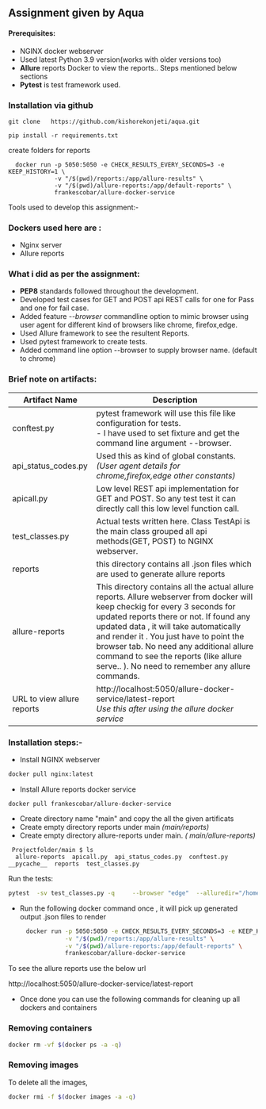 ## Assignment given by Aqua

#### Prerequisites:
- NGINX docker webserver
- Used latest Python 3.9 version(works with older versions too)
- **Allure** reports Docker to view the reports.. Steps mentioned below sections
- **Pytest** is test framework used.



### Installation via github
```
git clone   https://github.com/kishorekonjeti/aqua.git

pip install -r requirements.txt
```
create folders for reports




      docker run -p 5050:5050 -e CHECK_RESULTS_EVERY_SECONDS=3 -e KEEP_HISTORY=1 \
                 -v "/$(pwd)/reports:/app/allure-results" \
                 -v "/$(pwd)/allure-reports:/app/default-reports" \
                 frankescobar/allure-docker-service
                 
                 
                 
Tools used to develop this assignment:-

### Dockers used here are :

* Nginx server 
* Allure reports
### What i did as per the assignment:
 * **PEP8** standards followed throughout the development.
 * Developed test cases for GET and POST api REST calls for one for Pass and one for fail case.
 * Added feature _--browser_ commandline option to mimic browser using user agent for different kind of browsers like chrome, firefox,edge.
 * Used Allure framework to see the resultent Reports.
 * Used pytest framework to create tests.
 * Added command line option --browser to supply browser name. (default to chrome)
 
 
### Brief note on artifacts:
 Artifact Name | Description
 --------------|------------------
 conftest.py | pytest framework will use this file like configuration for tests.<br>   - I have used to set fixture and get the command line argument --browser.  
 api_status_codes.py| Used this as kind of global constants. _(User agent details for chrome,firefox,edge other constants)_ 
 apicall.py| Low level REST api implementation for GET and POST. So any test test it can directly call this low level function call. 
 test_classes.py| Actual tests written here. Class TestApi is the main class  grouped all api methods(GET, POST) to NGINX webserver. 
 reports| this directory contains all  .json files which are used to generate allure reports 
 allure-reports| This directory contains all the actual allure reports. Allure webserver from docker will keep checkig  for every 3 seconds for  updated reports there or not. If found any updated data , it will take automatically and render it . You  just have to point the browser tab. No need any additional allure command to see the reports (like  allure serve.. ). No need to remember any allure commands.
URL to view allure reports| http://localhost:5050/allure-docker-service/latest-report <br> _Use this after using the allure docker service_
                 
	 
### Installation steps:-
* Install NGINX webserver
```bash
docker pull nginx:latest
```
* Install Allure reports docker service
```
docker pull frankescobar/allure-docker-service
``` 

* Create directory name "main" and copy the all the given artificats   
* Create empty directory reports   under main  _(main/reports)_
* Create empty directory allure-reports  under main. _( main/allure-reports)_

```  
 Projectfolder/main $ ls
  allure-reports  apicall.py  api_status_codes.py  conftest.py  __pycache__  reports  test_classes.py
```
Run the tests:
```bash
pytest  -sv test_classes.py -q     --browser "edge"  --alluredir="/home/kishore/RestAPi/main/reports"
```
 
 * Run the following docker command once , it will  pick up generated output .json files to render 
 
 ```bash
      docker run -p 5050:5050 -e CHECK_RESULTS_EVERY_SECONDS=3 -e KEEP_HISTORY=1 \
                 -v "/$(pwd)/reports:/app/allure-results" \
                 -v "/$(pwd)/allure-reports:/app/default-reports" \
                 frankescobar/allure-docker-service
 ```
 
To see the allure reports use the below url 

http://localhost:5050/allure-docker-service/latest-report

- Once done you can use the following commands for cleaning up all dockers and containers

### Removing containers
```bash
docker rm -vf $(docker ps -a -q)
```
### Removing images

To delete all the images,
```bash
docker rmi -f $(docker images -a -q)
```



                 
